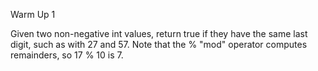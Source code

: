 Warm Up 1

Given two non-negative int values, return true if they have the same last digit, such as with 27 and 57. Note that the % "mod" operator computes remainders, so 17 % 10 is 7.
